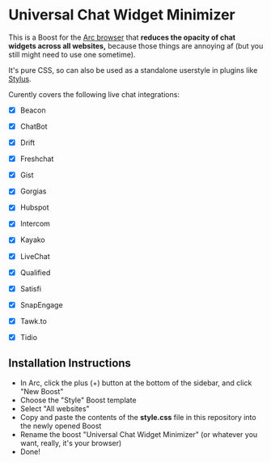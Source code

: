 # Universal Chat Widget Minimizer

This is a Boost for the [Arc browser](https://arc.net/) that **reduces the opacity of chat widgets across all websites,** because those things are annoying af (but you still might need to use one sometime).

It's pure CSS, so can also be used as a standalone userstyle in plugins like [Stylus](https://add0n.com/stylus.html).

Curently covers the following live chat integrations:
- [x] Beacon
- [x] ChatBot
- [x] Drift
- [x] Freshchat
- [x] Gist
- [x] Gorgias
- [x] Hubspot
- [x] Intercom
- [x] Kayako
- [x] LiveChat
- [x] Qualified
- [x] Satisfi
- [x] SnapEngage
- [x] Tawk.to
- [x] Tidio


## Installation Instructions

- In Arc, click the plus (+) button at the bottom of the sidebar, and click "New Boost"
- Choose the "Style" Boost template
- Select "All websites"
- Copy and paste the contents of the **style.css** file in this repository into the newly opened Boost
- Rename the boost "Universal Chat Widget Minimizer" (or whatever you want, really, it's your browser)
- Done!
